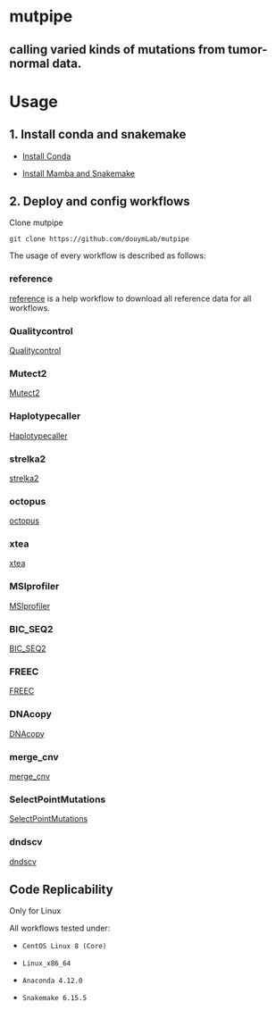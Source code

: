 # mutpipe

## calling varied kinds of mutations from tumor-normal data.

# Usage

## 1. Install conda and snakemake

-   [Install Conda](https://docs.conda.io/projects/conda/en/latest/user-guide/install/linux.html)

-   [Install Mamba and Snakemake](https://snakemake.readthedocs.io/en/stable/getting_started/installation.html)

## 2. Deploy and config workflows

Clone mutpipe

```{bash}
git clone https://github.com/douymLab/mutpipe
```

The usage of every workflow is described as follows:

### reference

[reference](reference) is a help workflow to download all reference data for all workflows.

### Qualitycontrol

[Qualitycontrol](Qualitycontrol)

### Mutect2

[Mutect2](Mutect2)

### Haplotypecaller

[Haplotypecaller](Haplotypecaller)

### strelka2

[strelka2](strelka2)

### octopus

[octopus](octopus)

### xtea

[xtea](xtea)

### MSIprofiler

[MSIprofiler](MSIprofiler)

### BIC_SEQ2

[BIC_SEQ2](BIC_SEQ2)

### FREEC

[FREEC](FREEC)

### DNAcopy

[DNAcopy](DNAcopy)

### merge_cnv

[merge_cnv](merge_cnv)

### SelectPointMutations

[SelectPointMutations](SelectPointMutations)

### dndscv

[dndscv](dndscv)

## Code Replicability

Only for Linux

All workflows tested under:

-   `CentOS Linux 8 (Core)`

-   `Linux_x86_64`

-   `Anaconda 4.12.0`

-   `Snakemake 6.15.5`
